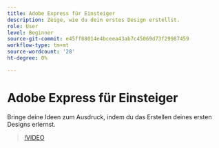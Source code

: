 ```yaml
---
title: Adobe Express für Einsteiger
description: Zeige, wie du dein erstes Design erstellst.
role: User
level: Beginner
source-git-commit: e45ff88014e4bceea43ab7c45069d73f29987459
workflow-type: tm+mt
source-wordcount: '28'
ht-degree: 0%

---
```


# Adobe Express für Einsteiger

Bringe deine Ideen zum Ausdruck, indem du das Erstellen deines ersten Designs erlernst.

>[!VIDEO](https://video.tv.adobe.com/v/3420225?quality=12&learn=on&hidetitle=true)
